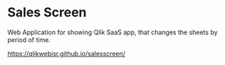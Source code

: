 # Sales Screen
Web Application for showing Qlik SaaS app, that changes the sheets by period of time.

https://qlikwebisr.github.io/salesscreen/

